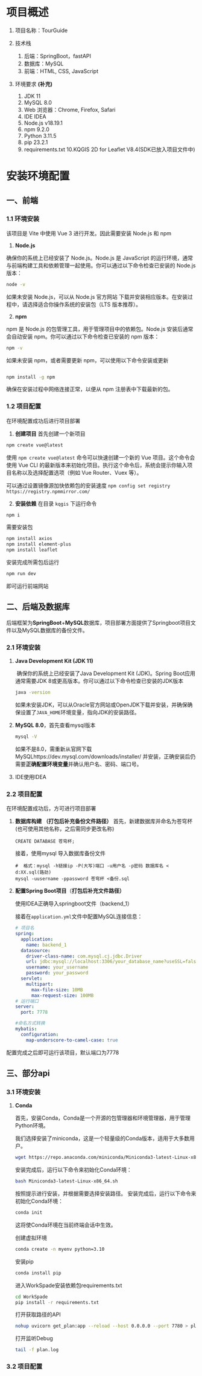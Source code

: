 # 项目概述

1. 项目名称：TourGuide

2. 技术栈
   1. 后端：SpringBoot，fastAPI
   2. 数据库：MySQL
   3. 前端：HTML, CSS, JavaScript
3. 环境要求 **(补充)**
   1. JDK 11
   2. MySQL 8.0
   3. Web 浏览器：Chrome, Firefox, Safari
   4. IDE IDEA
   5. Node.js v18.19.1 
   6. npm 9.2.0
   7. Python 3.11.5
   8. pip 23.2.1
   9. requirements.txt
   10.KQGIS 2D for Leaflet V8.4(SDK已放入项目文件中)



# 安装环境配置

## 一、前端

### 1.1 环境安装

该项目是 Vite 中使用 Vue 3 进行开发。因此需要安装 Node.js 和 npm

1. **Node.js**

确保你的系统上已经安装了 Node.js。Node.js 是 JavaScript 的运行环境，通常与前端构建工具和依赖管理一起使用。你可以通过以下命令检查已安装的 Node.js 版本：

~~~bash
node -v
~~~
如果未安装 Node.js，可以从 Node.js 官方网站 下载并安装相应版本。在安装过程中，请选择适合你操作系统的安装包（LTS 版本推荐）。

2. **npm**

npm 是 Node.js 的包管理工具，用于管理项目中的依赖包。Node.js 安装后通常会自动安装 npm。你可以通过以下命令检查已安装的 npm 版本：

~~~bash
npm -v
~~~
如果未安装 npm，或者需要更新 npm，可以使用以下命令安装或更新 

~~~bash

npm install -g npm
~~~
确保在安装过程中网络连接正常，以便从 npm 注册表中下载最新的包。
   




### 1.2 项目配置
在环境配置成功后进行项目部署
1. **创建项目**
首先创建一个新项目
~~~bash
npm create vue@latest
~~~

使用 `npm create vue@latest` 命令可以快速创建一个新的 Vue 项目。这个命令会使用 Vue CLI 的最新版本来初始化项目。执行这个命令后，系统会提示你输入项目名称以及选择配置选项（例如 Vue Router、Vuex 等）。

可以通过设置镜像源加快依赖包的安装速度 `npm config set registry https://registry.npmmirror.com/ `

2. **安装依赖**
在目录 `kqgis` 下运行命令  
```sh
npm i
```
需要安装包
```sh
npm install axios
npm install element-plus
npm install leaflet
```
安装完成所需包后运行  
```sh
npm run dev
```
即可运行前端网站




## 二、后端及数据库

后端框架为**SpringBoot**+**MySQL**数据库，项目部署方面提供了Springboot项目文件以及MySQL数据库的备份文件。

### 2.1 环境安装

1. **Java Development Kit (JDK 11)**

   ​		确保你的系统上已经安装了Java Development Kit (JDK)。Spring Boot应用通常需要JDK 8或更高版本。你可以通过以下命令检查已安装的JDK版本 

   ~~~bash
   java -version
   ~~~

   如果未安装JDK，可以从Oracle官方网站或OpenJDK下载并安装，并确保确保设置了`JAVA_HOME`环境变量，指向JDK的安装路径。

2. **MySQL 8.0**，首先查看mysql版本

   ~~~bash
   mysql -V
   ~~~

   如果不是8.0，需重新从官网下载MySQLhttps://dev.mysql.com/downloads/installer/ 并安装，正确安装后仍需要**正确配置环境变量**并确认用户名、密码、端口号。

3. IDE使用IDEA

### 2.2 项目配置

在环境配置成功后，方可进行项目部署

1. **数据库构建** **（打包后补充备份文件路径）**
   首先，新建数据库并命名为苍穹杯(也可使用其他名称，之后需同步更改名称)

   ~~~mysql
   CREATE DATABASE 苍穹杯;
   ~~~

   接着，使用mysql 导入数据库备份文件

   ~~~mysql
   #  格式：mysql -h链接ip -P(大写)端口 -u用户名 -p密码 数据库名 < d:XX.sql(路劲) 
   mysql -uusername -ppassword 苍穹杯 <备份.sql
   ~~~

2. **配置Spring Boot项目**（**打包后补充文件路径）**

   使用IDEA正确导入springboot文件（backend_1）

   接着在`application.yml`文件中配置MySQL连接信息：

   ```yaml
   # 项目名
   spring:
     application:
       name: backend_1
     datasource:
       driver-class-name: com.mysql.cj.jdbc.Driver 
       url: jdbc:mysql://localhost:3306/your_database_name?useSSL=false&serverTimezone=UTC
       username: your_username
       password: your_password
     servlet:
       multipart:
         max-file-size: 10MB
         max-request-size: 100MB
   # 运行端口
   server:
     port: 7778
   
   #命名方式转换
   mybatis:
     configuration:
       map-underscore-to-camel-case: true
   ```
   
配置完成之后即可运行该项目，默认端口为7778

## 三、部分api

### 3.1 环境安装

1. **Conda**

   首先，安装Conda，Conda是一个开源的包管理器和环境管理器，用于管理Python环境。

   我们选择安装了miniconda，这是一个轻量级的Conda版本，适用于大多数用户。
   ~~~bash
   wget https://repo.anaconda.com/miniconda/Miniconda3-latest-Linux-x86_64.sh
   ~~~
   安装完成后，运行以下命令来初始化Conda环境：
   ~~~bash
   bash Miniconda3-latest-Linux-x86_64.sh
   ~~~
   按照提示进行安装，并根据需要选择安装路径。
   安装完成后，运行以下命令来初始化Conda环境：
   ~~~bash
   conda init
   ~~~
   这将使Conda环境在当前终端会话中生效。

   创建虚拟环境
   ~~~bash
   conda create -n myenv python=3.10
   ~~~
   安装pip
   ~~~bash
   conda install pip
   ~~~
   进入WorkSpade安装依赖包requirements.txt
   ~~~bash
   cd WorkSpade
   pip install -r requirements.txt
   ~~~
   打开获取路径的API
   ~~~bash
   nohup uvicorn get_plan:app --reload --host 0.0.0.0 --port 7780 > plan.log 2>&1 &
   ~~~
   打开监听Debug
   ~~~bash
   tail -f plan.log
   ~~~


### 3.2 项目配置



